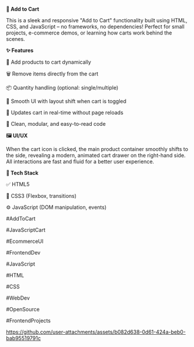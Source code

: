 **🛒 Add to Cart**

This is a sleek and responsive "Add to Cart" functionality built using HTML, CSS, and  JavaScript – no frameworks, no dependencies! Perfect for small projects, e-commerce demos, or learning how carts work behind the scenes.

**✨ Features**

🧩 Add products to cart dynamically

🗑️ Remove items directly from the cart

📦 Quantity handling (optional: single/multiple)

🧭 Smooth UI with layout shift when cart is toggled

🔄 Updates cart in real-time without page reloads

🧼 Clean, modular, and easy-to-read code

**🖼️ UI/UX**

When the cart icon is clicked, the main product container smoothly shifts to the side, revealing a modern, animated cart drawer on the right-hand side. All interactions are fast and fluid for a better user experience.

**🚀 Tech Stack**

✅ HTML5

🎨 CSS3 (Flexbox, transitions)

⚙️ JavaScript (DOM manipulation, events)

#AddToCart 

#JavaScriptCart 

#EcommerceUI 

#FrontendDev 

#JavaScript 

#HTML 

#CSS 

#WebDev 

#OpenSource 

#FrontendProjects

https://github.com/user-attachments/assets/b082d638-0d61-424a-beb0-bab95519791c
